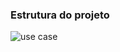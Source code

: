 ### Estrutura do projeto

![use case](https://immediate-answer-414.notion.site/image/attachment%3A44da3ec6-00b0-4d04-a511-6e18a1d37b39%3AMy_toys.png?table=block&id=190f24af-2991-8015-abed-fe4fe6d13aea&spaceId=1a7883f1-a30b-4675-9e88-54fdce6ee7d7&width=1420&userId=&cache=v2)
